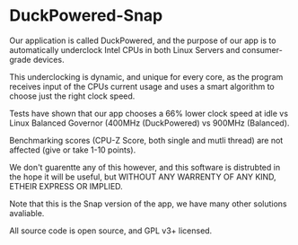 # DuckPowered-Snap
Our application is called DuckPowered, and the purpose of our app is to automatically underclock Intel CPUs in both Linux Servers and consumer-grade devices.

This underclocking is dynamic, and unique for every core, as the program receives input of the CPUs current usage and uses a smart algorithm to choose just the right clock speed.

Tests have shown that our app chooses a 66% lower clock speed at idle vs Linux Balanced Governor (400MHz (DuckPowered) vs 900MHz (Balanced).

Benchmarking scores (CPU-Z Score, both single and mutli thread) are not affected (give or take 1-10 points).

We don't guarentte any of this however, and this software is distrubted in the hope it will be useful, but WITHOUT ANY WARRENTY OF ANY KIND, ETHEIR EXPRESS OR IMPLIED.

Note that this is the Snap version of the app, we have many other solutions avaliable.

All source code is open source, and GPL v3+ licensed.

